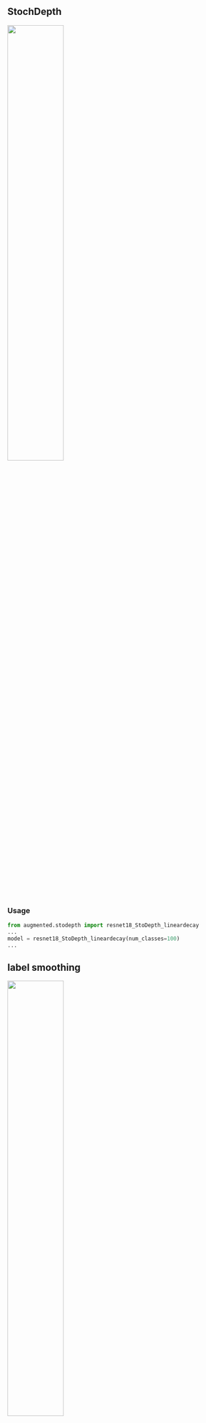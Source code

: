 
## StochDepth
<img src="https://github.com/ZhugeKongan/-DataAug-and-NetRegularization/blob/main/data/stochdepth.png" width=50% />

### Usage
```python
from augmented.stodepth import resnet18_StoDepth_lineardecay
...
model = resnet18_StoDepth_lineardecay(num_classes=100)
...
```

## label smoothing
<img src="https://github.com/ZhugeKongan/-DataAug-and-NetRegularization/blob/main/data/image.png" width=50% />

### Usage
```python
from augmented.label_smoothing import LabelSmoothingCrossEntropy
...
criterion = LabelSmoothingCrossEntropy()
...
```
## Cutout
<img src="https://github.com/ZhugeKongan/-DataAug-and-NetRegularization/blob/main/data/cutout.png" width=50% />

### Usage
```python
from augmented.cutout import Cutout

#if args.cutout:
#   train_transform.transforms.append(Cutout(n_holes=args.n_holes, length=args.length))
#dataset = datasets.CIFAR100(args.cifarpath, train=True, download=True, transform=train_transform)
#or
#dataset = datasets.CIFAR100(args.cifarpath, train=True, download=True, transform=transform_train)
#dataset = Cutout(dataset, n_holes=args.n_holes, length=args.length)
#or
cutout=Cutout(n_holes=args.n_holes, length=args.length)
...
for _ in range(num_epoch):
    for input, target in loader:
        input=cutout(input)
...
```
## DropBlock
<img src="https://github.com/ZhugeKongan/-DataAug-and-NetRegularization/blob/main/data/dropblock.png" width=50% />

### Usage
```python
from augmented.dropblock.resnet18_dropblock import ResNet18
...
self.dropblock = LinearScheduler(
            DropBlock2D(drop_prob=0., block_size=5),
            start_value=0.0,
            stop_value=0.25,
            nr_steps=5e3
        )
...
model = ResNet18(num_classes=100)
```
## Mixup
<img src="https://github.com/ZhugeKongan/-DataAug-and-NetRegularization/blob/main/data/mixup.png" width=50% />

### Usage
```python
from augmented.mixup import mixup_data,mixup_criterion
...
    for batch_idx, (inputs, targets) in enumerate(trainloader):
        if use_cuda:
            inputs, targets = inputs.cuda(), targets.cuda()

        inputs, targets_a, targets_b, lam = mixup_data(inputs, targets,args.alpha, use_cuda)
        inputs, targets_a, targets_b = map(Variable, (inputs,targets_a, targets_b))
        outputs = net(inputs)
        loss = mixup_criterion(criterion, outputs, targets_a, targets_b, lam)
...
```

## Manifold Mixup
<img src="https://github.com/ZhugeKongan/-DataAug-and-NetRegularization/blob/main/data/mainfold_mixup.png" width=50% />

### Usage
```python
from augmented.resnet18_manifold_mixup import ResNet18

model = ResNet18(num_classes=100)
...
    lame = np.random.beta(1, 1)
    rand_index = torch.randperm(b)  # 打乱索引
    target_a = batch_labels
    target_b = batch_labels[rand_index]
    r = np.random.rand(1)
...
    predicted = model(inputs, rand_index, r,lame)
    loss = lame * self.myloss(predicted, target_a) + (1-lame) * self.myloss(predicted, target_b)
...
```
## ShakeDrop
<img src="https://github.com/ZhugeKongan/-DataAug-and-NetRegularization/blob/main/data/shakedrop.png" width=50% />

### Usage
```python
from augmented.resnet18_shakedrop import ResNet18

model = ResNet18(num_classes=100)

```

## cutmix

<img src="https://github.com/ZhugeKongan/-DataAug-and-NetRegularization/blob/main/data/cutmix.png" width=50% />

### Usage

```python
from augmented.cutmix import CutMix,CutMixCrossEntropyLoss
...

dataset = datasets.CIFAR100(args.cifarpath, train=True, download=True, transform=transform_train)
dataset = CutMix(dataset, num_class=100, beta=1.0, prob=0.5, num_mix=2)    # this is paper's original setting for cifar.
...

criterion = CutMixCrossEntropyLoss(True)
for _ in range(num_epoch):
    for input, target in loader:    # input is cutmixed image's normalized tensor and target is soft-label which made by mixing 2 or more labels.
        output = model(input)
        loss = criterion(output, target)
    
        loss.backward()
        optimizer.step()
        optimizer.zero_grad()
#else#
        lame = np.random.beta(1, 1)
        rand_index = torch.randperm(b)  # 打乱索引
        target_a = batch_labels
        target_b = batch_labels[rand_index]
        r = np.random.rand(1)

        if r < 0.0:
            bbx1, bby1, bbx2, bby2 = rand_bbox(batch_imgs.size(), lame)
            batch_imgs[:, :, bbx1:bbx2, bby1:bby2] = batch_imgs[rand_index, :, bbx1:bbx2, bby1:bby2]
            lam = 1 - ((bbx2 - bbx1) * (bby2 - bby1) / (H * W))
            predicted = self.model(batch_imgs, rand_index, r)
            loss =lam * self.myloss(predicted, target_a) + (1-lam) * self.myloss(predicted, target_b)
```
## Result

### ResNet18 + StochDepth|label_smoothing|Cutout|DropBlock|Mixup|Manifold Mixup|ShakeDrop|CutMix *CIFAR-100*

|  Model                  | Top-1 acc(@200epoch) | Top-5 acc |
|---------------------------------|------------:|------------|
|  ResNet18               | 77.70     | 93.89      |
| + StochDepth            | 77.85     | 94.93      | 
| + label_smoothing       | 79.11     | 94.42      | 
| + Cutout                | 78.22     | 94.41      |
| + DropBlock             | 78.12     | 94.85      |
| + Mixup                 |79.63      | 94.78      |
| + Manifold Mixup        | 80.28     | 94.96      |
| + ShakeDrop             | 78.98     | 95.00      |
| + CutMix                | 80.72     | 95.86      |



## Reference

- Official Paper
  - Deep Networks with Stochastic Depth
  - Rethinking the Inception Architecture for Computer Vision
  - Improved regularization of convolutional neural networks with cutout
  - DropBlock: A regularization method for convolutional networks
  - mixup: Beyond Empirical Risk Minimization
  - Manifold Mixup: Better Representations by Interpolating Hidden States
  - ShakeDrop Regularization for Deep Residual Learning
  - CutMix: Regularization Strategy to Train Strong Classifiers with Localizable Features
  - Implementation : https://github.com/clovaai/CutMix-PyTorch


